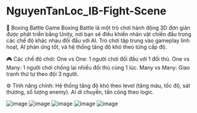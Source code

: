 # NguyenTanLoc_IB-Fight-Scene
🥊 Boxing Battle Game
Boxing Battle là một trò chơi hành động 3D đơn giản được phát triển bằng Unity, nơi bạn sẽ điều khiển nhân vật chiến đấu trong các chế độ khác nhau đối đầu với AI. Trò chơi tập trung vào gameplay linh hoạt, AI phản ứng tốt, và hệ thống tăng độ khó theo từng cấp độ.

🎮 Các chế độ chơi:
One vs One: 1 người chơi đối đầu với 1 đối thủ.
One vs Many: 1 người chơi chống lại nhiều đối thủ cùng 1 lúc.
Many vs Many: Giao tranh thứ tự theo đội 3 người.

⚙️ Tính năng chính:
Hệ thống tăng độ khó theo level (tăng máu, tốc độ, sát thương, số lượng enemy).
AI di chuyển, tấn công theo logic.

![image](https://github.com/user-attachments/assets/b0d7832d-e749-44b7-9a10-37f53267a6be)
![image](https://github.com/user-attachments/assets/caf846e1-78ef-4bb6-93d9-e0a9b7508637)
![image](https://github.com/user-attachments/assets/13d1bfbe-8160-4183-974a-b874127bae07)
![image](https://github.com/user-attachments/assets/2e0674cd-8d8b-47db-8f75-b64fe2648eab)
![image](https://github.com/user-attachments/assets/961d352d-9938-4441-8174-efafabbe7ead)

